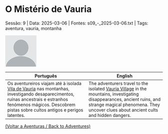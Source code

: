 
# O Mistério de Vauria

Sessão: 9 | Data: 2025-03-06 | Fontes: s09_-_2025-03-06.txt | Tags: aventura, vauria, montanha

![O Mistério de Vauria](blank.png)

| Português | English |
|-----------|---------|
| Os aventureiros viajam até à isolada [Vila de Vauria](vila_de_vauria.md) nas montanhas, investigando desaparecimentos, ruínas ancestrais e estranhos fenómenos mágicos. Descobrem pistas sobre cultos antigos e perigos latentes. | The adventurers travel to the isolated [Vauria Village](vila_de_vauria.md) in the mountains, investigating disappearances, ancient ruins, and strange magical phenomena. They uncover clues about ancient cults and hidden dangers. |

[(Voltar a Aventuras / Back to Adventures)](dm/summary/aventuras.md)  

